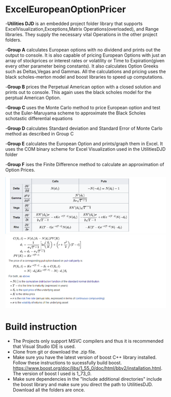 # ExcelEuropeanOptionPricer
-__Utilities DJD__ is an embedded project folder library that supports ExcelVisualization,Exceptions,Matrix Operations(overloaded), and Range libraries. They supply the necessary vital Operations in the other project folders.

-__Group A__ calculates European options  with no dividend and prints out the output to console. It is also capable of pricing European Options with just an array of stockprices or interest rates or volatility or Time to Expiration(given every other parameter being constants).  It also calculates Option Greeks such as Deltas,Vegas and Gammas. All the calculations and pricing uses the black scholes-merton model and boost libraries to speed up computations.

-__Group B__ prices the Perpetual American option with a closed solution and prints out to console. This again uses the black scholes model for the perptual American Option.

-__Group C__ uses the Monte Carlo method to price European option and test out the Euler-Maruyama scheme to approximate the Black Scholes schotastic differential equations

-__Group D__ calculates Standard deviation and Standard Error of Monte Carlo method as described in Group C

-__Group E__ calculates the European Option and prints/graph them in Excel. It uses the COM binary scheme for Excel Visualization used in the UtilitiesDJD folder

-__Group F__ ises the Finite Difference method to calculate an approximation of Option Prices.


![ScreenShot](https://github.com/jetpotion/ExcelEuropeanOptionPricer/blob/master/Capture.PNG)
![New](https://github.com/jetpotion/ExcelEuropeanOptionPricer/blob/master/Capture1.PNG)

# Build instruction
- The Projects only support MSVC compilers and thus it is recommended that Visual Studio IDE is used.
- Clone from git or download the .zip file.
- Make sure you have the latest version of boost  C++ library installed. Follow these instructions to sucessfully build boost. 
https://www.boost.org/doc/libs/1_55_0/doc/html/bbv2/installation.html. The version of boost I used is 1_73_0.
- Make sure dependencies in the "Include additional directories" include the boost library and make sure you direct the path to UtilitiesDJD. Download all the folders are once.

